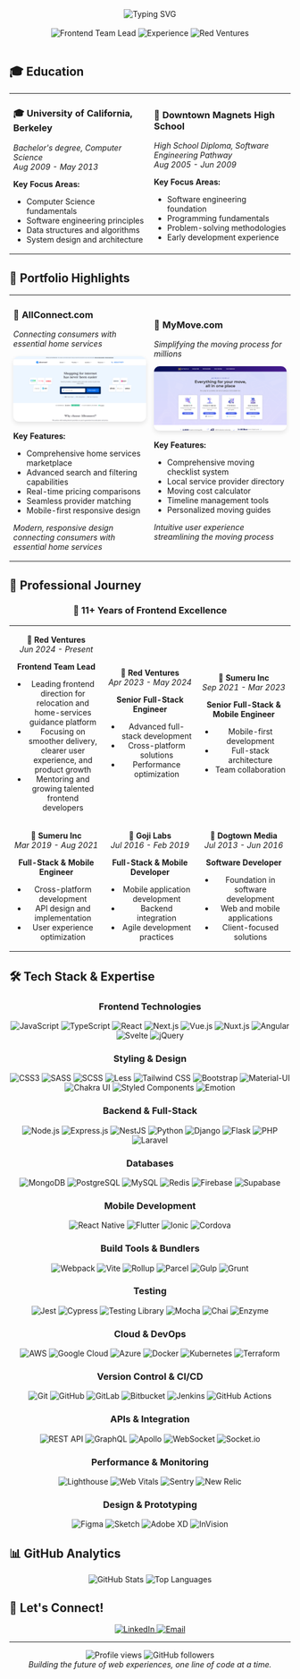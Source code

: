 <div align="center">
  <img src="https://readme-typing-svg.herokuapp.com?font=Fira+Code&size=30&duration=3000&pause=1000&color=2E86AB&center=true&vCenter=true&width=800&lines=Frontend+Team+Lead+%7C+11%2B+Years+Experience;Building+Amazing+Web+Experiences;Red+Ventures+%7C+AllConnect+%7C+MyMove" alt="Typing SVG" />
</div>

<br>

<div align="center">
  <img src="https://img.shields.io/badge/Frontend%20Team%20Lead-FF6B6B?style=for-the-badge&logo=github&logoColor=white" alt="Frontend Team Lead" />
  <img src="https://img.shields.io/badge/11%2B+%20Years%20Experience-4ECDC4?style=for-the-badge&logo=code&logoColor=white" alt="Experience" />
  <img src="https://img.shields.io/badge/Red%20Ventures-FF6B6B?style=for-the-badge&logo=company&logoColor=white" alt="Red Ventures" />
</div>

<br>

## 🎓 Education

<div align="center">

<table>
<tr>
<td width="50%">

### 🎓 University of California, Berkeley
*Bachelor's degree, Computer Science*  
*Aug 2009 - May 2013*

**Key Focus Areas:**
- Computer Science fundamentals
- Software engineering principles
- Data structures and algorithms
- System design and architecture

</td>
<td width="50%">

### 🏫 Downtown Magnets High School
*High School Diploma, Software Engineering Pathway*  
*Aug 2005 - Jun 2009*

**Key Focus Areas:**
- Software engineering foundation
- Programming fundamentals
- Problem-solving methodologies
- Early development experience

</td>
</tr>
</table>

</div>


## 🌟 Portfolio Highlights

<div align="center">

<table>
<tr>
<td width="50%">

### 🏢 AllConnect.com
*Connecting consumers with essential home services*

<a href="https://allconnect.com" target="_blank">
<img src="./allconnect.com.png" alt="AllConnect.com Screenshot" width="100%" style="border-radius: 10px; box-shadow: 0 4px 8px rgba(0,0,0,0.1); cursor: pointer;" />
</a>

**Key Features:**
- Comprehensive home services marketplace
- Advanced search and filtering capabilities
- Real-time pricing comparisons
- Seamless provider matching
- Mobile-first responsive design

*Modern, responsive design connecting consumers with essential home services*

</td>
<td width="50%">

### 🚚 MyMove.com
*Simplifying the moving process for millions*

<a href="https://mymove.com" target="_blank">
<img src="./mymove.com.png" alt="MyMove.com Screenshot" width="100%" style="border-radius: 10px; box-shadow: 0 4px 8px rgba(0,0,0,0.1); cursor: pointer;" />
</a>

**Key Features:**
- Comprehensive moving checklist system
- Local service provider directory
- Moving cost calculator
- Timeline management tools
- Personalized moving guides

*Intuitive user experience streamlining the moving process*

</td>
</tr>
</table>

</div>

## 💼 Professional Journey

<div align="center">

### 🚀 **11+ Years of Frontend Excellence**

<table>
<tr>
<td align="center" width="33%">

**🏢 Red Ventures**  
*Jun 2024 - Present*

**Frontend Team Lead**
- Leading frontend direction for relocation and home-services guidance platform
- Focusing on smoother delivery, clearer user experience, and product growth
- Mentoring and growing talented frontend developers

</td>
<td align="center" width="33%">

**🏢 Red Ventures**  
*Apr 2023 - May 2024*

**Senior Full-Stack Engineer**
- Advanced full-stack development
- Cross-platform solutions
- Performance optimization

</td>
<td align="center" width="33%">

**🏢 Sumeru Inc**  
*Sep 2021 - Mar 2023*

**Senior Full-Stack & Mobile Engineer**
- Mobile-first development
- Full-stack architecture
- Team collaboration

</td>
</tr>
<tr>
<td align="center" width="33%">

**🏢 Sumeru Inc**  
*Mar 2019 - Aug 2021*

**Full-Stack & Mobile Engineer**
- Cross-platform development
- API design and implementation
- User experience optimization

</td>
<td align="center" width="33%">

**🏢 Goji Labs**  
*Jul 2016 - Feb 2019*

**Full-Stack & Mobile Developer**
- Mobile application development
- Backend integration
- Agile development practices

</td>
<td align="center" width="33%">

**🏢 Dogtown Media**  
*Jul 2013 - Jun 2016*

**Software Developer**
- Foundation in software development
- Web and mobile applications
- Client-focused solutions

</td>
</tr>
</table>

</div>


## 🛠️ Tech Stack & Expertise

<div align="center">

### Frontend Technologies
![JavaScript](https://img.shields.io/badge/JavaScript-F7DF1E?style=for-the-badge&logo=javascript&logoColor=black)
![TypeScript](https://img.shields.io/badge/TypeScript-007ACC?style=for-the-badge&logo=typescript&logoColor=white)
![React](https://img.shields.io/badge/React-20232A?style=for-the-badge&logo=react&logoColor=61DAFB)
![Next.js](https://img.shields.io/badge/Next.js-000000?style=for-the-badge&logo=next.js&logoColor=white)
![Vue.js](https://img.shields.io/badge/Vue.js-35495E?style=for-the-badge&logo=vue.js&logoColor=4FC08D)
![Nuxt.js](https://img.shields.io/badge/Nuxt.js-00C58E?style=for-the-badge&logo=nuxt.js&logoColor=white)
![Angular](https://img.shields.io/badge/Angular-DD0031?style=for-the-badge&logo=angular&logoColor=white)
![Svelte](https://img.shields.io/badge/Svelte-FF3E00?style=for-the-badge&logo=svelte&logoColor=white)
![jQuery](https://img.shields.io/badge/jQuery-0769AD?style=for-the-badge&logo=jquery&logoColor=white)

### Styling & Design
![CSS3](https://img.shields.io/badge/CSS3-1572B6?style=for-the-badge&logo=css3&logoColor=white)
![SASS](https://img.shields.io/badge/SASS-CC6699?style=for-the-badge&logo=sass&logoColor=white)
![SCSS](https://img.shields.io/badge/SCSS-CF649A?style=for-the-badge&logo=sass&logoColor=white)
![Less](https://img.shields.io/badge/Less-1D365D?style=for-the-badge&logo=less&logoColor=white)
![Tailwind CSS](https://img.shields.io/badge/Tailwind_CSS-38B2AC?style=for-the-badge&logo=tailwind-css&logoColor=white)
![Bootstrap](https://img.shields.io/badge/Bootstrap-7952B3?style=for-the-badge&logo=bootstrap&logoColor=white)
![Material-UI](https://img.shields.io/badge/Material--UI-0081CB?style=for-the-badge&logo=material-ui&logoColor=white)
![Chakra UI](https://img.shields.io/badge/Chakra--UI-319795?style=for-the-badge&logo=chakra-ui&logoColor=white)
![Styled Components](https://img.shields.io/badge/Styled_Components-DB7093?style=for-the-badge&logo=styled-components&logoColor=white)
![Emotion](https://img.shields.io/badge/Emotion-D36AC2?style=for-the-badge&logo=emotion&logoColor=white)

### Backend & Full-Stack
![Node.js](https://img.shields.io/badge/Node.js-339933?style=for-the-badge&logo=node.js&logoColor=white)
![Express.js](https://img.shields.io/badge/Express.js-000000?style=for-the-badge&logo=express&logoColor=white)
![NestJS](https://img.shields.io/badge/NestJS-E0234E?style=for-the-badge&logo=nestjs&logoColor=white)
![Python](https://img.shields.io/badge/Python-3776AB?style=for-the-badge&logo=python&logoColor=white)
![Django](https://img.shields.io/badge/Django-092E20?style=for-the-badge&logo=django&logoColor=white)
![Flask](https://img.shields.io/badge/Flask-000000?style=for-the-badge&logo=flask&logoColor=white)
![PHP](https://img.shields.io/badge/PHP-777BB4?style=for-the-badge&logo=php&logoColor=white)
![Laravel](https://img.shields.io/badge/Laravel-FF2D20?style=for-the-badge&logo=laravel&logoColor=white)

### Databases
![MongoDB](https://img.shields.io/badge/MongoDB-4EA94B?style=for-the-badge&logo=mongodb&logoColor=white)
![PostgreSQL](https://img.shields.io/badge/PostgreSQL-316192?style=for-the-badge&logo=postgresql&logoColor=white)
![MySQL](https://img.shields.io/badge/MySQL-00000F?style=for-the-badge&logo=mysql&logoColor=white)
![Redis](https://img.shields.io/badge/Redis-DC382D?style=for-the-badge&logo=redis&logoColor=white)
![Firebase](https://img.shields.io/badge/Firebase-FFCA28?style=for-the-badge&logo=firebase&logoColor=black)
![Supabase](https://img.shields.io/badge/Supabase-3ECF8E?style=for-the-badge&logo=supabase&logoColor=white)

### Mobile Development
![React Native](https://img.shields.io/badge/React_Native-20232A?style=for-the-badge&logo=react&logoColor=61DAFB)
![Flutter](https://img.shields.io/badge/Flutter-02569B?style=for-the-badge&logo=flutter&logoColor=white)
![Ionic](https://img.shields.io/badge/Ionic-3880FF?style=for-the-badge&logo=ionic&logoColor=white)
![Cordova](https://img.shields.io/badge/Cordova-35434F?style=for-the-badge&logo=apache-cordova&logoColor=white)

### Build Tools & Bundlers
![Webpack](https://img.shields.io/badge/Webpack-8DD6F9?style=for-the-badge&logo=webpack&logoColor=black)
![Vite](https://img.shields.io/badge/Vite-646CFF?style=for-the-badge&logo=vite&logoColor=white)
![Rollup](https://img.shields.io/badge/Rollup-EC4A3F?style=for-the-badge&logo=rollup.js&logoColor=white)
![Parcel](https://img.shields.io/badge/Parcel-FF6B6B?style=for-the-badge&logo=parcel&logoColor=white)
![Gulp](https://img.shields.io/badge/Gulp-CF4647?style=for-the-badge&logo=gulp&logoColor=white)
![Grunt](https://img.shields.io/badge/Grunt-FBA919?style=for-the-badge&logo=grunt&logoColor=white)

### Testing
![Jest](https://img.shields.io/badge/Jest-C21325?style=for-the-badge&logo=jest&logoColor=white)
![Cypress](https://img.shields.io/badge/Cypress-17202C?style=for-the-badge&logo=cypress&logoColor=white)
![Testing Library](https://img.shields.io/badge/Testing_Library-E33332?style=for-the-badge&logo=testing-library&logoColor=white)
![Mocha](https://img.shields.io/badge/Mocha-8D6748?style=for-the-badge&logo=mocha&logoColor=white)
![Chai](https://img.shields.io/badge/Chai-A30701?style=for-the-badge&logo=chai&logoColor=white)
![Enzyme](https://img.shields.io/badge/Enzyme-8A2BE2?style=for-the-badge&logo=enzyme&logoColor=white)

### Cloud & DevOps
![AWS](https://img.shields.io/badge/AWS-FF9900?style=for-the-badge&logo=amazon-aws&logoColor=white)
![Google Cloud](https://img.shields.io/badge/Google_Cloud-4285F4?style=for-the-badge&logo=google-cloud&logoColor=white)
![Azure](https://img.shields.io/badge/Azure-0078D4?style=for-the-badge&logo=microsoft-azure&logoColor=white)
![Docker](https://img.shields.io/badge/Docker-2496ED?style=for-the-badge&logo=docker&logoColor=white)
![Kubernetes](https://img.shields.io/badge/Kubernetes-326CE5?style=for-the-badge&logo=kubernetes&logoColor=white)
![Terraform](https://img.shields.io/badge/Terraform-7B42BC?style=for-the-badge&logo=terraform&logoColor=white)

### Version Control & CI/CD
![Git](https://img.shields.io/badge/Git-F05032?style=for-the-badge&logo=git&logoColor=white)
![GitHub](https://img.shields.io/badge/GitHub-181717?style=for-the-badge&logo=github&logoColor=white)
![GitLab](https://img.shields.io/badge/GitLab-FCA121?style=for-the-badge&logo=gitlab&logoColor=white)
![Bitbucket](https://img.shields.io/badge/Bitbucket-0052CC?style=for-the-badge&logo=bitbucket&logoColor=white)
![Jenkins](https://img.shields.io/badge/Jenkins-D24939?style=for-the-badge&logo=jenkins&logoColor=white)
![GitHub Actions](https://img.shields.io/badge/GitHub_Actions-2088FF?style=for-the-badge&logo=github-actions&logoColor=white)

### APIs & Integration
![REST API](https://img.shields.io/badge/REST_API-FF6B6B?style=for-the-badge&logo=api&logoColor=white)
![GraphQL](https://img.shields.io/badge/GraphQL-E10098?style=for-the-badge&logo=graphql&logoColor=white)
![Apollo](https://img.shields.io/badge/Apollo-311C87?style=for-the-badge&logo=apollo-graphql&logoColor=white)
![WebSocket](https://img.shields.io/badge/WebSocket-010101?style=for-the-badge&logo=socket.io&logoColor=white)
![Socket.io](https://img.shields.io/badge/Socket.io-010101?style=for-the-badge&logo=socket.io&logoColor=white)

### Performance & Monitoring
![Lighthouse](https://img.shields.io/badge/Lighthouse-F44B21?style=for-the-badge&logo=lighthouse&logoColor=white)
![Web Vitals](https://img.shields.io/badge/Web_Vitals-4285F4?style=for-the-badge&logo=google&logoColor=white)
![Sentry](https://img.shields.io/badge/Sentry-362D59?style=for-the-badge&logo=sentry&logoColor=white)
![New Relic](https://img.shields.io/badge/New_Relic-008C99?style=for-the-badge&logo=new-relic&logoColor=white)

### Design & Prototyping
![Figma](https://img.shields.io/badge/Figma-F24E1E?style=for-the-badge&logo=figma&logoColor=white)
![Sketch](https://img.shields.io/badge/Sketch-F7B500?style=for-the-badge&logo=sketch&logoColor=white)
![Adobe XD](https://img.shields.io/badge/Adobe_XD-FF61F6?style=for-the-badge&logo=adobe-xd&logoColor=white)
![InVision](https://img.shields.io/badge/InVision-FF3366?style=for-the-badge&logo=invision&logoColor=white)

</div>

## 📊 GitHub Analytics

<div align="center">
  <img src="https://github-readme-stats.vercel.app/api?username=jon-kawasaki&show_icons=true&theme=tokyonight&hide_border=true&count_private=true" alt="GitHub Stats" />
  <img src="https://github-readme-stats.vercel.app/api/top-langs/?username=jon-kawasaki&layout=compact&theme=tokyonight&hide_border=true&langs_count=8&exclude_repo=jon-kawasaki" alt="Top Languages" />
</div>


## 🌟 Let's Connect!

<div align="center">
  <a href="https://linkedin.com/in/jkwski" target="_blank">
    <img src="https://img.shields.io/badge/LinkedIn-0077B5?style=for-the-badge&logo=linkedin&logoColor=white" alt="LinkedIn" />
  </a>
  <a href="mailto:jonklein511@gmail.com">
    <img src="https://img.shields.io/badge/Email-D14836?style=for-the-badge&logo=gmail&logoColor=white" alt="Email" />
  </a>
</div>

---

<div align="center">
  <img src="https://komarev.com/ghpvc/?username=jon-kawasaki&label=Profile%20views&color=0e75b6&style=flat" alt="Profile views" />
  <img src="https://img.shields.io/github/followers/jon-kawasaki?label=Follow&style=social" alt="GitHub followers" />
</div>

<div align="center">
  <i>Building the future of web experiences, one line of code at a time.</i>
</div>
